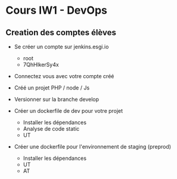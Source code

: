 # Cours IW1 - DevOps

## Creation des comptes élèves

- Se créer un compte sur jenkins.esgi.io
  - root
  - 7QhHlkerSy4x
  
- Connectez vous avec votre compte créé
- Créé un projet PHP / node / Js
- Versionner sur la branche develop

- Créer un dockerfile de dev pour votre projet
  - Installer les dépendances
  - Analyse de code static
  - UT

- Créer une dockerfile pour l'environnement de staging (preprod)
  - Installer les dépendances
  - UT
  - AT
  